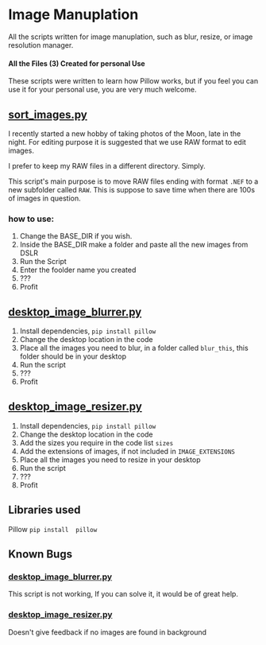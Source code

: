 # Image Manuplation
All the scripts written for image manuplation, such as blur, resize, or image resolution manager.
#### All the Files (3) Created for personal Use
These scripts were written to learn how Pillow works, but if you feel you can use it for your personal use, you are very much welcome.


## [sort_images.py](https://github.com/alikhundmiri/image_manuplation/blob/master/sort_images.py)
I recently started a new hobby of taking photos of the Moon, late in the night. For editing purpose it is suggested that we use RAW format to edit images. 

I prefer to keep my RAW files in a different directory. Simply.

This script's main purpose is to move RAW files ending with format `.NEF` to a new subfolder called `RAW`. This is suppose to save time when there are 100s of images in question.

### how to use:
1. Change the BASE_DIR if you wish.
2. Inside the BASE_DIR make a folder and paste all the new images from DSLR
3. Run the Script
4. Enter the foolder name you created
5. ???
6. Profit


## [desktop_image_blurrer.py](https://github.com/alikhundmiri/image_manuplation/blob/master/desktop_image_blurrer.py)
1. Install dependencies, ` pip install pillow `
2. Change the desktop location in the code
3. Place all the images you need to blur, in a folder called `blur_this`, this folder should be in your desktop
4. Run the script
5. ???
6. Profit


## [desktop_image_resizer.py](https://github.com/alikhundmiri/image_manuplation/blob/master/desktop_image_resizer.py)
1. Install dependencies, ` pip install pillow `
2. Change the desktop location in the code
3. Add the sizes you require in the code list `sizes`
4. Add the extensions of images, if not included in `IMAGE_EXTENSIONS`
5. Place all the images you need to resize in your desktop
6. Run the script
7. ???
8. Profit


## Libraries used
Pillow
` pip install  pillow `

## Known Bugs
### [desktop_image_blurrer.py](https://github.com/alikhundmiri/image_manuplation/blob/master/desktop_image_blurrer.py)
This script is not working, If you can solve it, it would be of great help.
### [desktop_image_resizer.py](https://github.com/alikhundmiri/image_manuplation/blob/master/desktop_image_resizer.py)
Doesn't give feedback if no images are found in background
